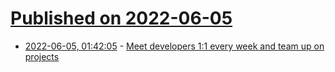 # [Published on 2022-06-05](index.md)

* [2022-06-05, 01:42:05](https://news.ycombinator.com/item?id=31627089) - [Meet developers 1:1 every week and team up on projects](https://connectdome.com)
